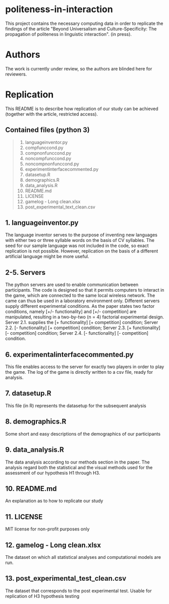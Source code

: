 # politeness-in-interaction
This project contains the necessary computing data in order to replicate the findings of the article "Beyond Universalism and Culture-Specificity: The propagation of politeness in linguistic interaction". (in press). 

# Authors
The work is currently under review, so the authors are blinded here for reviewers.

# Replication
This README is to describe how replication of our study can be achieved (together with the article, restricted access).

## Contained files (python 3)

> 1. languageinventor.py 
> 2. compfunccond.py
> 3. compnonfunccond.py
> 4. noncompfunccond.py
> 5. noncompnonfunccond.py
> 6. experimentinterfacecommented.py
> 7. datasetup.R
> 8. demographics.R
> 9. data_analysis.R
> 10. README.md
> 11. LICENSE
> 12. gamelog - Long clean.xlsx 
> 13. post_experimental_text_clean.csv


## 1. languageinventor.py
The language inventor serves to the purpose of inventing new languages with either two or three syllable words on the basis of CV syllables. The seed for our sample language was not included in the code, so exact replication is not possible. However, replication on the basis of a different artificial language might be more useful. 

## 2-5. Servers
The python servers are used to enable communication between participants. The code is designed so that it permits computers to interact in the game, which are connected to the same local wireless network. The came can thus be used in a laboratory environment only. Different servers supply different experimental conditions. As the paper states two factor conditions, namely \[+/- functionality\] and \[+/- competition\] are manipulated, resulting in a two-by-two (n = 4) factorial experimental design. Server 2.1. supplies the \[+ functionality\] \[+ competition\] condition; Server 2.2. \[- functionality\] \[+ competition\] condition; Server 2.3. \[+ functionality\] \[- competition\] condition; Server 2.4. \[- functionality\] \[- competition\] condition.

## 6. experimentalinterfacecommented.py
This file enables access to the server for exactly two players in order to play the game. The log of the game is directly written to a csv file, ready for analysis. 

## 7. datasetup.R
This file (in R) represents the datasetup for the subsequent analysis

## 8. demographics.R
Some short and easy descriptions of the demographics of our participants

## 9. data_analysis.R
The data analysis according to our methods section in the paper. The analysis regard both the statistical and the visual methods used for the assessment of our hypothesis H1 through H3.

## 10. README.md
An explanation as to how to replicate our study

## 11. LICENSE
MIT license for non-profit purposes only

## 12. gamelog - Long clean.xlsx
The dataset on which all statistical analyses and computational models are run. 

## 13. post_experimental_test_clean.csv
The dataset that corresponds to the post experimental test. Usable for replication of H3 hypothesis testing

